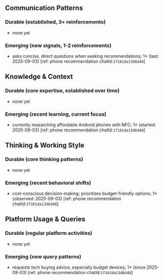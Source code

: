 ## Communication Patterns
### Durable (established, 3+ reinforcements)
- none yet

### Emerging (new signals, 1-2 reinforcements)
- asks concise, direct questions when seeking recommendations; 1× (last: 2025-09-03) [ref: phone recommendation chatId:`1f161da13d6d48`]

## Knowledge & Context
### Durable (core expertise, established over time)
- none yet

### Emerging (recent learning, current focus)
- currently researching affordable Android phones with NFC; 1× (started: 2025-09-03) [ref: phone recommendation chatId:`1f161da13d6d48`]

## Thinking & Working Style
### Durable (core thinking patterns)
- none yet

### Emerging (recent behavioral shifts)
- cost-conscious decision-making; prioritizes budget-friendly options; 1× (observed: 2025-09-03) [ref: phone recommendation chatId:`1f161da13d6d48`]

## Platform Usage & Queries
### Durable (regular platform activities)
- none yet

### Emerging (new query patterns)
- requests tech buying advice, especially budget devices; 1× (since 2025-09-03) [ref: phone recommendation chatId:`1f161da13d6d48`]